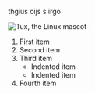 thgius oijs s irgo

![Tux, the Linux mascot](/globe.png)

1. First item
2. Second item
3. Third item
    - Indented item
    - Indented item
4. Fourth item